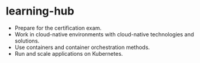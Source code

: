 # learning-hub

- Prepare for the certification exam.
- Work in cloud-native environments with cloud-native technologies and solutions.
- Use containers and container orchestration methods.
- Run and scale applications on Kubernetes.
